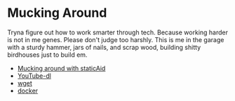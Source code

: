 # Mucking Around
Tryna figure out how to work smarter through tech. Because working harder is not in me genes.
Please don't judge too harshly. This is me in the garage with a sturdy hammer, jars of nails, and scrap wood, building shitty birdhouses just to build em.
* [Mucking around with staticAid](staticaid.md)
* [YouTube-dl](youtube-dl.md)
* [wget](wget.md)
* [docker](docker.md)

